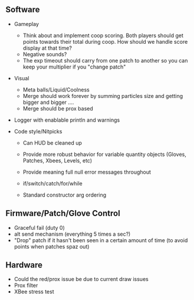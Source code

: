 Software
-----------------------------

* Gameplay
	* Think about and implement coop scoring. Both players should get points towards their total during coop. How should we handle score display at that time?
	* Negative sounds?
	* The exp timeout should carry from one patch to another so you can keep your multiplier if you "change patch"
	
* Visual
	* Meta balls/Liquid/Coolness
	* Merge should work forever by summing particles size and getting bigger and bigger ....
	* Merge should be prox based

* Logger with enablable println and warnings

* Code style/Nitpicks
	* Can HUD be cleaned up

	* Provide more robust behavior for variable quantity objects (Gloves, Patches, Xbees, Levels, etc)
	* Provide meaning full null error messages throughout 

	* if/switch/catch/for/while
	* Standard constructor arg ordering

Firmware/Patch/Glove Control
-----------------------------
* Graceful fail (duty 0)
* alt send mechanism (everything 5 times a sec?)
* "Drop" patch if it hasn't been seen in a certain amount of time (to avoid points when patches spaz out)

Hardware
-----------------------------
* Could the red/prox issue be due to current draw issues
* Prox filter
* XBee stress test